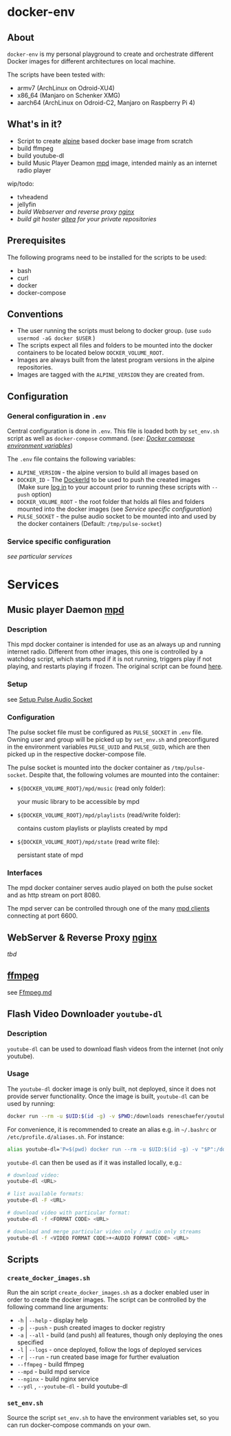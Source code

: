 # docker-env
## About
`docker-env` is my personal playground to create and orchestrate different Docker images for different architectures on local machine.

The scripts have been tested with:

* armv7 (ArchLinux on Odroid-XU4)
* x86_64 (Manjaro on Schenker XMG)
* aarch64 (ArchLinux on Odroid-C2, Manjaro on Raspberry Pi 4)

## What's in it?
* Script to create [alpine](https://alpinelinux.org/) based docker base image from scratch
* build ffmpeg
* build youtube-dl
* build Music Player Deamon [mpd] image, intended mainly as an internet radio player

wip/todo:
* tvheadend
* jellyfin
* *build Webserver and reverse proxy [nginx]*
* *build git hoster [gitea] for your private repositories*

## Prerequisites
The following programs need to be installed for the scripts to be used:

* bash
* curl
* docker
* docker-compose

## Conventions
* The user running the scripts must belong to docker group. (use `sudo usermod -aG docker $USER` )
* The scripts expect all files and folders to be mounted into the docker containers to be located below `DOCKER_VOLUME_ROOT`.
* Images are always built from the latest program versions in the alpine repositories.
* Images are tagged with the `ALPINE_VERSION` they are created from.

## Configuration
### General configuration in `.env`
Central configuration is done in `.env`. This file is loaded both by `set_env.sh` script as well as `docker-compose` command. (*see: [Docker compose environment variables](https://docs.docker.com/compose/environment-variables/)*)

The `.env` file contains the following variables:

* `ALPINE_VERSION` - the alpine version to build all images based on
* `DOCKER_ID` - The [DockerId](https://success.docker.com/article/how-do-you-register-for-a-docker-id) to be used to push the created images<br>(Make sure [log in](https://docs.docker.com/engine/reference/commandline/login/) to your account prior to running these scripts with `--push` option)
* `DOCKER_VOLUME_ROOT` - the root folder that holds all files and folders mounted into the docker images (see *Service specific configuration*)
* `PULSE_SOCKET` - the pulse audio socket to be mounted into and used by the docker containers (Default: `/tmp/pulse-socket`)

### Service specific configuration
_see particular services_

# Services
## Music player Daemon [mpd]
### Description
This mpd docker container is intended for use as an always up and running internet radio. Different from other images, this one is controlled by a watchdog script, which starts mpd if it is not running, triggers play if not playing, and restarts playing if frozen. The original script can be found [here](https://gist.github.com/5ess/7d29a6e285cd641b6e17).

### Setup
see [Setup Pulse Audio Socket](_doc/SetupPulseAudioSocket.md)

### Configuration
The pulse socket file must be configured as `PULSE_SOCKET` in `.env` file.
Owning user and group will be picked up by `set_env.sh` and preconfigured in the environment variables
`PULSE_UUID` and `PULSE_GUID`, which are then picked up in the respective docker-compose file.

The pulse socket is mounted into the docker container as `/tmp/pulse-socket`.
Despite that, the following volumes are mounted into the container:
* `${DOCKER_VOLUME_ROOT}/mpd/music` (read only folder):
	
	your music library to be accessible by mpd

* `${DOCKER_VOLUME_ROOT}/mpd/playlists` (read/write folder):
	
	contains custom playlists or playlists created by mpd

* `${DOCKER_VOLUME_ROOT}/mpd/state` (read write file):
	
	persistant state of mpd

### Interfaces
The mpd docker container serves audio played on both the pulse socket and as http stream on port 8080.

The mpd server can be controlled through one of the many [mpd clients] connecting at port 6600.

## WebServer & Reverse Proxy [nginx]
*tbd*

## [ffmpeg]
see [Ffmpeg.md](_doc/Ffmpeg.md)

## Flash Video Downloader `youtube-dl`
### Description
`youtube-dl` can be used to download flash videos from the internet (not only youtube).

### Usage
The `youtube-dl` docker image is only built, not deployed, since it does not provide server functionality. Once the image is built, `youtube-dl` can be used by running:

```bash
docker run --rm -u $UID:$(id -g) -v $PWD:/downloads reneschaefer/youtube-dl-alpine-<ARCH>
```

For convenience, it is recommended to create an alias e.g. in `~/.bashrc` or `/etc/profile.d/aliases.sh`. For instance:

```bash
alias youtube-dl='P=$(pwd) docker run --rm -u $UID:$(id -g) -v "$P":/downloads reneschaefer/youtube-dl-alpine-armv7'
```

`youtube-dl` can then be used as if it was installed locally, e.g.:

```bash
# download video:
youtube-dl <URL>

# list available formats:
youtube-dl -F <URL>

# download video with particular format:
youtube-dl -f <FORMAT CODE> <URL>

# download and merge particular video only / audio only streams
youtube-dl -f <VIDEO FORMAT CODE>+<AUDIO FORMAT CODE> <URL>
```

## Scripts
### `create_docker_images.sh`
Run the ain script `create_docker_images.sh` as a docker enabled user in order to create the docker images. The script can be controlled by the following command line arguments:

* `-h` | `--help` - display help
* `-p` | `--push` - push created images to docker registry
* `-a` | `--all`  - build (and push) all features, though only deploying the ones specified
* `-l` | `--logs` - once deployed, follow the logs of deployed services
* `-r` | `--run`  - run created base image for further evaluation
* `--ffmpeg` - build ffmpeg
* `--mpd` - build mpd service
* `--nginx` - build nginx service
* `--ydl` , `--youtube-dl` - build youtube-dl

### `set_env.sh`
Source the script `set_env.sh` to have the environment variables set, so you can run docker-compose commands on your own.

[ffmpeg]: https://ffmpeg.org
[gitea]: https://gitea.io/en-us/
[mpd]: https://www.musicpd.org
[mpd clients]: https://www.musicpd.org/clients/
[nginx]: https://www.nginx.com/
